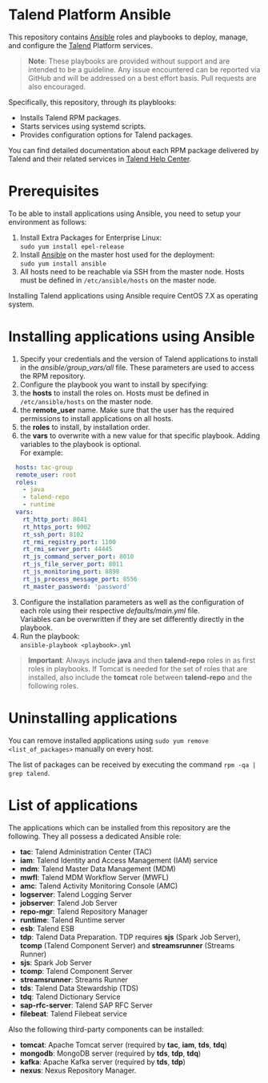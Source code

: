 # Talend Platform Ansible

This repository contains [Ansible](https://www.ansible.com/) roles and playbooks to deploy, manage, and configure the [Talend](https://www.talend.com) Platform services.

> **Note**: These playbooks are provided without support and are intended to be a guideline. Any issue encountered can be reported via GitHub and will be addressed on a best effort basis. Pull requests are also encouraged.

Specifically, this repository, through its playblooks:

* Installs Talend RPM packages.
* Starts services using systemd scripts.
* Provides configuration options for Talend packages.

You can find detailed documentation about each RPM package delivered by Talend and their related services in [Talend Help Center](https://help.talend.com/search/all?query=rpm&content-lang=en-US).

# Prerequisites

To be able to install applications using Ansible, you need to setup your environment as follows:

1. Install Extra Packages for Enterprise Linux: <br/> `sudo yum install epel-release`
2. Install [Ansible](https://www.ansible.com/) on the master host used for the deployment: <br/> `sudo yum install ansible`
3. All hosts need to be reachable via SSH from the master node. Hosts must be defined in `/etc/ansible/hosts` on the master node.

Installing Talend applications using Ansible require CentOS 7.X as operating system.

# Installing applications using Ansible

1. Specify your credentials and the version of Talend applications to install in the *ansible/group_vars/all* file. These parameters are used to access the RPM repository.
2. Configure the playbook you want to install by specifying:
  1. the **hosts** to install the roles on. Hosts must be defined in `/etc/ansible/hosts` on the master node.
  2. the **remote_user** name. Make sure that the user has the required permissions to install applications on all hosts.
  3. the **roles** to install, by installation order.
  4. the **vars** to overwrite with a new value for that specific playbook. Adding variables to the playbook is optional. <br/>
  For example:
```yml
  hosts: tac-group
  remote_user: root
  roles:
    - java
    - talend-repo
    - runtime
  vars:
    rt_http_port: 8041
    rt_https_port: 9002
    rt_ssh_port: 8102
    rt_rmi_registry_port: 1100
    rt_rmi_server_port: 44445
    rt_js_command_server_port: 8010
    rt_js_file_server_port: 8011
    rt_js_monitoring_port: 8898
    rt_js_process_message_port: 8556
    rt_master_password: 'password'
```
3. Configure the installation parameters as well as the configuration of each role using their respective *defaults/main.yml* file. <br/> Variables can be overwritten if they are set differently directly in the playbook.
4. Run the playbook: <br/> `ansible-playbook <playbook>.yml`

> **Important**: Always include **java** and then **talend-repo** roles in as first roles in playbooks. If Tomcat is needed for the set of roles that are installed, also include the **tomcat** role between **talend-repo** and the following roles.

# Uninstalling applications

You can remove installed applications using `sudo yum remove <list_of_packages>` manually on every host.

The list of packages can be received by executing the command `rpm -qa | grep talend`.

# List of applications

The applications which can be installed from this repository are the following. They all possess a dedicated Ansible role:

* **tac**: Talend Administration Center (TAC)
* **iam**: Talend Identity and Access Management (IAM) service
* **mdm**: Talend Master Data Management (MDM)
* **mwfl**: Talend MDM Workflow Server (MWFL)
* **amc**: Talend Activity Monitoring Console (AMC)
* **logserver**: Talend Logging Server
* **jobserver**: Talend Job Server
* **repo-mgr**: Talend Repository Manager
* **runtime**: Talend Runtime server
* **esb**: Talend ESB
* **tdp**: Talend Data Preparation. TDP requires **sjs** (Spark Job Server), **tcomp** (Talend Component Server) and **streamsrunner** (Streams Runner)
* **sjs**: Spark Job Server
* **tcomp**: Talend Component Server
* **streamsrunner**: Streams Runner
* **tds**: Talend Data Stewardship (TDS)
* **tdq**: Talend Dictionary Service
* **sap-rfc-server**: Talend SAP RFC Server
* **filebeat**: Talend Filebeat service

Also the following third-party components can be installed:

* **tomcat**: Apache Tomcat server (required by **tac**, **iam**, **tds**, **tdq**)
* **mongodb**: MongoDB server (required by **tds**, **tdp**, **tdq**)
* **kafka**: Apache Kafka server (required by **tds**, **tdp**)
* **nexus**: Nexus Repository Manager.
